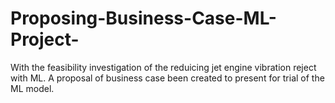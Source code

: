 # Proposing-Business-Case-ML-Project-
With the feasibility investigation of the reduicing jet engine vibration reject with ML. A proposal of business case been created to present for trial of the ML model.
